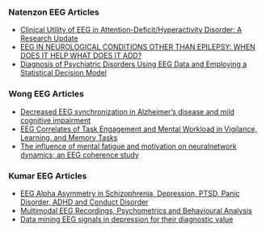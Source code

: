 ### Natenzon EEG Articles

 - [Clinical Utility of EEG in Attention-Deficit/Hyperactivity Disorder: A Research Update](http://www.ncbi.nlm.nih.gov/pmc/articles/PMC3441927/)
 - [EEG IN NEUROLOGICAL CONDITIONS OTHER THAN EPILEPSY: WHEN DOES IT HELP,WHAT DOES IT ADD?](http://jnnp.bmj.com/content/76/suppl_2/ii8.full.pdf)
 - [Diagnosis  of  Psychiatric  Disorders  Using  EEG  Data  and  Employing  a Statistical Decision  Model](http://www.ece.mcmaster.ca/~reilly/html/papers/2011_conference/Khodayari_Reilly1.pdf)


### Wong EEG Articles

 - [Decreased EEG synchronization in Alzheimer’s disease and
mild cognitive impairment](http://boris.unibe.ch/23463/1/Decreased%20EEG%20synchronization%20in%20Alzheimer%E2%80%99s%20disease%20and%20mild%20cognitive%20impairment.pdf)
 - [EEG Correlates of Task Engagement and Mental Workload in Vigilance, Learning, and Memory Tasks](http://www.ingentaconnect.com/content/asma/asem/2007/00000078/A00105s1/art00032)
 - [The influence of mental fatigue and motivation on neuralnetwork dynamics; an EEG coherence study](http://www.cs.rug.nl/~roe/publications/Lorist_2009)


### Kumar EEG Articles

 - [EEG Alpha Asymmetry in Schizophrenia, Depression, PTSD, Panic Disorder, ADHD and Conduct Disorder](https://github.com/Upward-Spiral-Science/orange-panda/blob/master/brainstorm/eeg_papers/eeg_alpha_asymmetry_behavioral.pdf)
 - [Multimodal EEG Recordings, Psychometrics and Behavioural Analysis
](http://www.karger.com/Article/FullText/437434)
 - [Data mining EEG signals in depression for their diagnostic value](http://bmcmedinformdecismak.biomedcentral.com.ezp.welch.jhmi.edu/articles/10.1186/s12911-015-0227-6)
